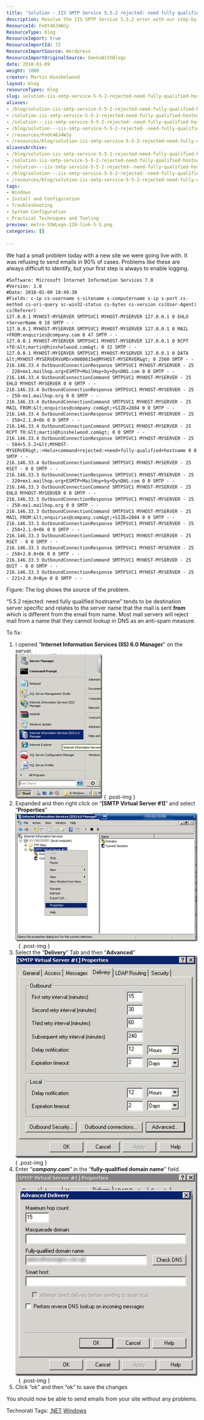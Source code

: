 ```yaml
---
title: 'Solution - IIS SMTP Service 5.5.2 rejected: need fully qualified hostname'
description: Resolve the IIS SMTP Service 5.5.2 error with our step-by-step guide. Ensure successful email delivery by configuring a fully qualified hostname.
ResourceId: FnOt4634WJy
ResourceType: blog
ResourceImport: true
ResourceImportId: 72
ResourceImportSource: Wordpress
ResourceImportOriginalSource: GeeksWithBlogs
date: 2010-01-09
weight: 1000
creator: Martin Hinshelwood
layout: blog
resourceTypes: blog
slug: solution-iis-smtp-service-5-5-2-rejected-need-fully-qualified-hostname
aliases:
- /blog/solution-iis-smtp-service-5-5-2-rejected-need-fully-qualified-hostname
- /solution-iis-smtp-service-5-5-2-rejected-need-fully-qualified-hostname
- /solution---iis-smtp-service-5-5-2-rejected--need-fully-qualified-hostname
- /blog/solution---iis-smtp-service-5-5-2-rejected--need-fully-qualified-hostname
- /resources/FnOt4634WJy
- /resources/blog/solution-iis-smtp-service-5-5-2-rejected-need-fully-qualified-hostname
aliasesArchive:
- /blog/solution-iis-smtp-service-5-5-2-rejected-need-fully-qualified-hostname
- /solution-iis-smtp-service-5-5-2-rejected-need-fully-qualified-hostname
- /solution---iis-smtp-service-5-5-2-rejected--need-fully-qualified-hostname
- /blog/solution---iis-smtp-service-5-5-2-rejected--need-fully-qualified-hostname
- /resources/blog/solution-iis-smtp-service-5-5-2-rejected-need-fully-qualified-hostname
tags:
- Windows
- Install and Configuration
- Troubleshooting
- System Configuration
- Practical Techniques and Tooling
preview: metro-SSWLogo-128-link-5-5.png
categories: []

---
```

We had a small problem today with a new site we were going live with. It was refusing to send emails in 90% of cases. Problems like these are always difficult to identify, but your first step is always to enable logging.

```
#Software: Microsoft Internet Information Services 7.0
#Version: 1.0
#Date: 2010-01-09 18:49:30
#Fields: c-ip cs-username s-sitename s-computername s-ip s-port cs-method cs-uri-query sc-win32-status cs-bytes cs-version cs(User-Agent) cs(Referer)
127.0.0.1 MYHOST-MYSERVER SMTPSVC1 MYHOST-MYSERVER 127.0.0.1 0 EHLO +ServerName 0 18 SMTP - -
127.0.0.1 MYHOST-MYSERVER SMTPSVC1 MYHOST-MYSERVER 127.0.0.1 0 MAIL +FROM:enquiries@company.com 0 47 SMTP - -
127.0.0.1 MYHOST-MYSERVER SMTPSVC1 MYHOST-MYSERVER 127.0.0.1 0 RCPT +TO:&lt;martin@hinshelwood.com&gt; 0 32 SMTP - -
127.0.0.1 MYHOST-MYSERVER SMTPSVC1 MYHOST-MYSERVER 127.0.0.1 0 DATA &lt;MYHOST-MYSERVERVoMDrx0000015e@MYHOST-MYSERVER&gt; 0 2560 SMTP - -
216.146.33.4 OutboundConnectionResponse SMTPSVC1 MYHOST-MYSERVER - 25 - 220+mx1.mailhop.org+ESMTP+MailHop+by+DynDNS.com 0 0 SMTP - -
216.146.33.4 OutboundConnectionCommand SMTPSVC1 MYHOST-MYSERVER - 25 EHLO MYHOST-MYSERVER 0 0 SMTP - -
216.146.33.4 OutboundConnectionResponse SMTPSVC1 MYHOST-MYSERVER - 25 - 250-mx1.mailhop.org 0 0 SMTP - -
216.146.33.4 OutboundConnectionCommand SMTPSVC1 MYHOST-MYSERVER - 25 MAIL FROM:&lt;enquiries@company.com&gt;+SIZE=2884 0 0 SMTP - -
216.146.33.4 OutboundConnectionResponse SMTPSVC1 MYHOST-MYSERVER - 25 - 250+2.1.0+Ok 0 0 SMTP - -
216.146.33.4 OutboundConnectionCommand SMTPSVC1 MYHOST-MYSERVER - 25 RCPT TO:&lt;martin@hinshelwood.com&gt; 0 0 SMTP - -
216.146.33.4 OutboundConnectionResponse SMTPSVC1 MYHOST-MYSERVER - 25 - 504+5.5.2+&lt;MYHOST-MYSERVER&gt;:+Helo+command+rejected:+need+fully-qualified+hostname 0 0 SMTP - -
216.146.33.4 OutboundConnectionCommand SMTPSVC1 MYHOST-MYSERVER - 25 RSET - 0 0 SMTP - -
216.146.33.3 OutboundConnectionResponse SMTPSVC1 MYHOST-MYSERVER - 25 - 220+mx1.mailhop.org+ESMTP+MailHop+by+DynDNS.com 0 0 SMTP - -
216.146.33.3 OutboundConnectionCommand SMTPSVC1 MYHOST-MYSERVER - 25 EHLO MYHOST-MYSERVER 0 0 SMTP - -
216.146.33.3 OutboundConnectionResponse SMTPSVC1 MYHOST-MYSERVER - 25 - 250-mx1.mailhop.org 0 0 SMTP - -
216.146.33.3 OutboundConnectionCommand SMTPSVC1 MYHOST-MYSERVER - 25 MAIL FROM:&lt;enquiries@company.com&gt;+SIZE=2884 0 0 SMTP - -
216.146.33.3 OutboundConnectionResponse SMTPSVC1 MYHOST-MYSERVER - 25 - 250+2.1.0+Ok 0 0 SMTP - -
216.146.33.3 OutboundConnectionCommand SMTPSVC1 MYHOST-MYSERVER - 25 RSET - 0 0 SMTP - -
216.146.33.3 OutboundConnectionResponse SMTPSVC1 MYHOST-MYSERVER - 25 - 250+2.0.0+Ok 0 0 SMTP - -
216.146.33.3 OutboundConnectionCommand SMTPSVC1 MYHOST-MYSERVER - 25 QUIT - 0 0 SMTP - -
216.146.33.3 OutboundConnectionResponse SMTPSVC1 MYHOST-MYSERVER - 25 - 221+2.0.0+Bye 0 0 SMTP - -
```

Figure: The log shows the source of the problem.

“5.5.2 rejected: need fully qualified hostname” tends to be destination server specific and relates to the server name that the mail is sent **from** which is different from the email from name. Most mail servers will reject mail from a name that they cannot lookup in DNS as an anti-spam measure.

To fix:

1. I opened “**Internet Information Services (IIS) 6.0 Manager**” on the server.  
    ![clip_image001](images/a0127b4e14f2_116A4-clip_image001_3-1-1.jpg)
   { .post-img }
2. Expanded and then right click on “**\[SMTP Virtual Server #1\]**” and select “**Properties**”  
    ![image](images/a0127b4e14f2_116A4-image_6-4-4.png) 
   { .post-img }
3. Select the “**Delivery**” Tab and then “**Advanced**”  
    ![clip_image003](images/a0127b4e14f2_116A4-clip_image003_3-2-2.jpg)
   { .post-img }
4. Enter “**_company.com_**” in the “**fully-qualified domain name**” field.  
    ![image](images/a0127b4e14f2_116A4-image_5-3-3.png) 
   { .post-img }
5. Click “ok” and then “ok” to save the changes

You should now be able to send emails from your site without any problems.

Technorati Tags: [.NET](http://technorati.com/tags/.NET) [Windows](http://technorati.com/tags/Windows)
